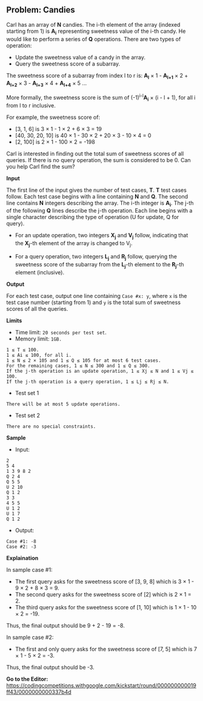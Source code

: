 ## Problem: Candies

Carl has an array of **N** candies. The i-th element of the array (indexed starting from 1) is **A<sub>i</sub>** representing sweetness value of the i-th candy. He would like to perform a series of **Q** operations. There are two types of operation:

- Update the sweetness value of a candy in the array.
- Query the sweetness score of a subarray.

The sweetness score of a subarray from index l to r is: **A<sub>l</sub>** × 1 - **A<sub>l+1</sub>** × 2 + **A<sub>l+2</sub>** × 3 - **A<sub>l+3</sub>** × 4 + **A<sub>l+4</sub>** × 5 ...

More formally, the sweetness score is the sum of (-1)<sup>i-l</sup>**A<sub>i</sub>** × (i - l + 1), for all i from l to r inclusive.

For example, the sweetness score of:

- [3, 1, 6] is 3 × 1 - 1 × 2 + 6 × 3 = 19
- [40, 30, 20, 10] is 40 × 1 - 30 × 2 + 20 × 3 - 10 × 4 = 0
- [2, 100] is 2 × 1 - 100 × 2 = -198

Carl is interested in finding out the total sum of sweetness scores of all queries. If there is no query operation, the sum is considered to be 0. Can you help Carl find the sum?

**Input**

The first line of the input gives the number of test cases, **T**. **T** test cases follow. Each test case begins with a line containing **N** and **Q**. The second line contains **N** integers describing the array. The i-th integer is **A<sub>i</sub>**. The j-th of the following **Q** lines describe the j-th operation. Each line begins with a single character describing the type of operation (U for update, Q for query).

- For an update operation, two integers **X<sub>j</sub>** and **V<sub>j</sub>** follow, indicating that the **X<sub>j</sub>**-th element of the array is changed to V<sub>j</sub>.

- For a query operation, two integers **L<sub>j</sub>** and **R<sub>j</sub>** follow, querying the sweetness score of the subarray from the **L<sub>j</sub>**-th element to the **R<sub>j</sub>**-th element (inclusive).

**Output**

For each test case, output one line containing `Case #x: y`, where `x` is the test case number (starting from 1) and `y` is the total sum of sweetness scores of all the queries.

**Limits**

- Time limit: `20 seconds per test set`.
- Memory limit: `1GB.`
```
1 ≤ T ≤ 100.
1 ≤ Ai ≤ 100, for all i.
1 ≤ N ≤ 2 × 105 and 1 ≤ Q ≤ 105 for at most 6 test cases.
For the remaining cases, 1 ≤ N ≤ 300 and 1 ≤ Q ≤ 300.
If the j-th operation is an update operation, 1 ≤ Xj ≤ N and 1 ≤ Vj ≤ 100.
If the j-th operation is a query operation, 1 ≤ Lj ≤ Rj ≤ N.
```

- Test set 1

`There will be at most 5 update operations.`

- Test set 2

`There are no special constraints.`

**Sample**

- Input:

```
2
5 4
1 3 9 8 2
Q 2 4
Q 5 5
U 2 10
Q 1 2
3 3
4 5 5
U 1 2
U 1 7
Q 1 2
```

- Output:

```
Case #1: -8
Case #2: -3
```

**Explaination**

In sample case #1:

- The first query asks for the sweetness score of [3, 9, 8] which is 3 × 1 - 9 × 2 + 8 × 3 = 9.
- The second query asks for the sweetness score of [2] which is 2 × 1 = 2.
- The third query asks for the sweetness score of [1, 10] which is 1 × 1 - 10 × 2 = -19.

Thus, the final output should be 9 + 2 - 19 = -8.

In sample case #2:

- The first and only query asks for the sweetness score of [7, 5] which is 7 × 1 - 5 × 2 = -3.

Thus, the final output should be -3.

**Go to the Editor:** <https://codingcompetitions.withgoogle.com/kickstart/round/000000000019ff43/0000000000337b4d>
